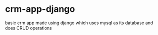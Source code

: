 # crm-app-django
basic crm app made using django which uses mysql as its database and does CRUD operations
